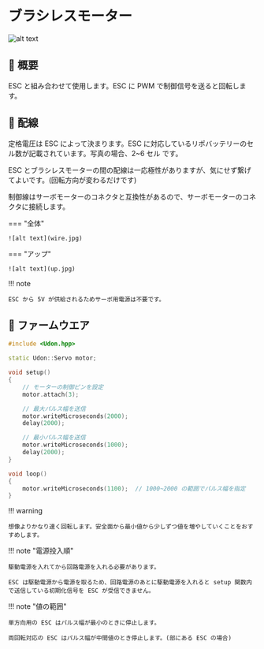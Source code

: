 # ブラシレスモーター

![alt text](thumbnail.jpg)

## 🌟 概要

ESC と組み合わせて使用します。ESC に PWM で制御信号を送ると回転します。

## 🌟 配線

定格電圧は ESC によって決まります。ESC に対応しているリポバッテリーのセル数が記載されています。写真の場合、2~6 セル です。

ESC とブラシレスモーターの間の配線は一応極性がありますが、気にせず繋げてよいです。(回転方向が変わるだけです)

制御線はサーボモーターのコネクタと互換性があるので、サーボモーターのコネクタに接続します。

=== "全体"

    ![alt text](wire.jpg)

=== "アップ"

    ![alt text](up.jpg)

!!! note

    ESC から 5V が供給されるためサーボ用電源は不要です。

## 🌟 ファームウエア

```cpp title="RaspberryPi Pico での使用例"
#include <Udon.hpp>

static Udon::Servo motor;

void setup()
{
    // モーターの制御ピンを設定
    motor.attach(3);

    // 最大パルス幅を送信
    motor.writeMicroseconds(2000);
    delay(2000);

    // 最小パルス幅を送信
    motor.writeMicroseconds(1000);
    delay(2000);
}

void loop()
{
    motor.writeMicroseconds(1100);  // 1000~2000 の範囲でパルス幅を指定
}
```

!!! warning

    想像よりかなり速く回転します。安全面から最小値から少しずつ値を増やしていくことをおすすめします。

!!! note "電源投入順"

    駆動電源を入れてから回路電源を入れる必要があります。
    
    ESC は駆動電源から電源を取るため、回路電源のあとに駆動電源を入れると setup 関数内で送信している初期化信号を ESC が受信できません。

!!! note "値の範囲"

    単方向用の ESC はパルス幅が最小のときに停止します。

    両回転対応の ESC はパルス幅が中間値のとき停止します。(部にある ESC の場合)
